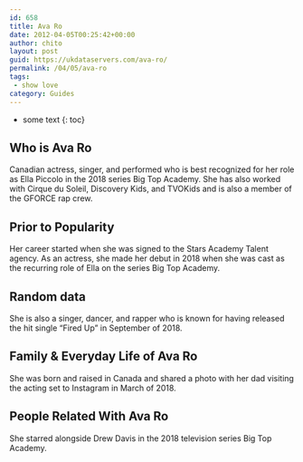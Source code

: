 ```yaml
---
id: 658
title: Ava Ro
date: 2012-04-05T00:25:42+00:00
author: chito
layout: post
guid: https://ukdataservers.com/ava-ro/
permalink: /04/05/ava-ro
tags:
 - show love
category: Guides
---
```


* some text
{: toc}


## Who is  Ava Ro
                  
                  
                  
Canadian actress, singer, and performed who is best recognized for her role as Ella Piccolo in the 2018 series Big Top Academy. She has also worked with Cirque du Soleil, Discovery Kids, and TVOKids and is also a member of the GFORCE rap crew. 
                  
                
                
                
## Prior to Popularity 
                  
                  
                  
Her career started when she was signed to the Stars Academy Talent agency. As an actress, she made her debut in 2018 when she was cast as the recurring role of Ella on the series Big Top Academy. 
                  
                
                
                
## Random data 
                  
                  
                  
She is also a singer, dancer, and rapper who is known for having released the hit single &#8220;Fired Up&#8221; in September of 2018. 
                  
                
                
                
## Family & Everyday Life of Ava Ro
                  
                  
                  
She was born and raised in Canada and shared a photo with her dad visiting the acting set to Instagram in March of 2018. 
                  
                
                
                
## People Related With  Ava Ro
                  
                  
                  
She starred alongside Drew Davis in the 2018 television series Big Top Academy. 
                  
                
              
            
          
          
          
    
    
  
